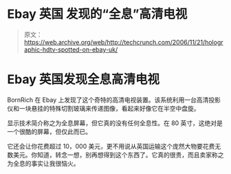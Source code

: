 # Ebay 英国 发现的“全息”高清电视

> 原文：<https://web.archive.org/web/http://techcrunch.com/2006/11/21/holographic-hdtv-spotted-on-ebay-uk/>

# Ebay 英国发现全息高清电视

BornRich 在 Ebay 上发现了这个奇特的高清电视装置。该系统利用一台高清投影仪和一块悬挂的特殊切割玻璃来传递图像，看起来好像它在半空中盘旋。

显示技术简介称之为全息屏幕，但它真的没有任何全息性。在 80 英寸，这绝对是一个很酷的屏幕，但仅此而已。

它还会让你花费超过 10，000 美元，更不用说从英国运输这个庞然大物要花费无数美元。你知道，转念一想，别再想得到这个东西了。它真的很贵，而且卖家称之为全息的事实让我很恼火。